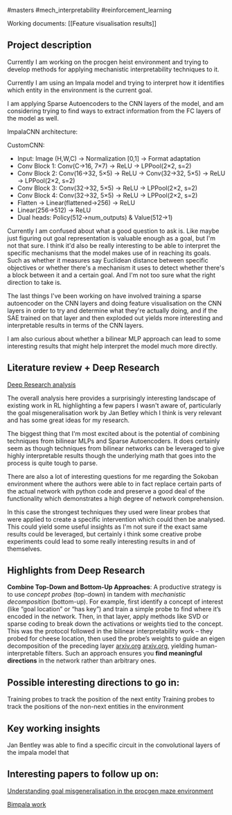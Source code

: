 #masters #mech_interpretability #reinforcement_learning 

Working documents:
[[Feature visualisation results]]


## Project description
Currently I am working on the procgen heist environment and trying to develop methods for applying mechanistic interpretability techniques to it. 

Currently I am using an Impala model and trying to interpret how it identifies which entity in the environment is the current goal.

I am applying Sparse Autoencoders to the CNN layers of the model, and am considering trying to find ways to extract information from the FC layers of the model as well. 

ImpalaCNN architecture:

CustomCNN:
- Input: Image (H,W,C) → Normalization [0,1] → Format adaptation
- Conv Block 1: Conv(C→16, 7×7) → ReLU → LPPool(2×2, s=2)
- Conv Block 2: Conv(16→32, 5×5) → ReLU → Conv(32→32, 5×5) → ReLU → LPPool(2×2, s=2)
- Conv Block 3: Conv(32→32, 5×5) → ReLU → LPPool(2×2, s=2) 
- Conv Block 4: Conv(32→32, 5×5) → ReLU → LPPool(2×2, s=2)
- Flatten → Linear(flattened→256) → ReLU
- Linear(256→512) → ReLU
- Dual heads: Policy(512→num_outputs) & Value(512→1)



Currently I am confused about what a good question to ask is. Like maybe just figuring out goal representation is valuable enough as a goal, but I'm not that sure. I think it'd also be really interesting to be able to interpret the specific mechanisms that the model makes use of in reaching its goals. Such as whether it measures say Euclidean distance between specific objectives or whether there's a mechanism it uses to detect whether there's a block between it and a certain goal. And I'm not too sure what the right direction to take is. 

The last things I've been working on have involved training a sparse autoencoder on the CNN layers and doing feature visualisation on the CNN layers in order to try and determine what they're actually doing, and if the SAE trained on that layer and then exploded out yields more interesting and interpretable results in terms of the CNN layers.

I am also curious about whether a bilinear MLP approach can lead to some interesting results that might help interpret the model much more directly.



## Literature review + Deep Research
[Deep Research analysis](https://chatgpt.com/share/67cf1d08-a214-800d-9de7-87058edf9f61)

The overall analysis here provides a surprisingly interesting landscape of existing work in RL highlighting a few papers I wasn't aware of, particularly the goal misgeneralisation work by Jan Betley which I think is very relevant and has some great ideas for my research.

The biggest thing that I'm most excited about is the potential of combining techniques from bilinear MLPs and Sparse Autoencoders. It does certainly seem as though techniques from bilinear networks can be leveraged to give highly interpretable results though the underlying math that goes into the process is quite tough to parse.

There are also a lot of interesting questions for me regarding the Sokoban environment where the authors were able to in fact replace certain parts of the actual network with python code and preserve a good deal of the functionality which demonstrates a high degree of network comprehension. 

In this case the strongest techniques they used were linear probes that were applied to create a specific intervention which could then be analysed. This could yield some useful insights as I'm not sure if the exact same results could be leveraged, but certainly i think some creative probe experiments could lead to some really interesting results in and of themselves.
## Highlights from Deep Research

**Combine Top-Down and Bottom-Up Approaches**: A productive strategy is to use _concept probes_ (top-down) in tandem with _mechanistic decomposition_ (bottom-up). For example, first identify a concept of interest (like “goal location” or “has key”) and train a simple probe to find where it’s encoded in the network. Then, in that layer, apply methods like SVD or sparse coding to break down the activations or weights tied to the concept. This was the protocol followed in the bilinear interpretability work – they probed for cheese location, then used the probe’s weights to guide an eigen decomposition of the preceding layer ​[arxiv.org](https://arxiv.org/html/2412.00944#:~:text=4)
[arxiv.org](https://arxiv.org/html/2412.00944#:~:text=Perform%20an%20eigendecomposition%20towards%20the,that%20write%20to%20the%20probe), yielding human-interpretable filters. Such an approach ensures you **find meaningful directions** in the network rather than arbitrary ones.

## Possible interesting directions to go in:
Training probes to track the position of the next entity
Training probes to track the positions of the non-next entities in the environment


## Key working insights
Jan Bentley was able to find a specific circuit in the convolutional layers of the impala model that 


## Interesting papers to follow up on:
[Understanding goal misgeneralisation in the procgen maze environment](https://www.alignmentforum.org/posts/vY9oE39tBupZLAyoC/localizing-goal-misgeneralization-in-a-maze-solving-policy)

[Bimpala work](https://arxiv.org/html/2412.00944#:~:text=We%20used%20the%20ProcGen%20environment,29)

